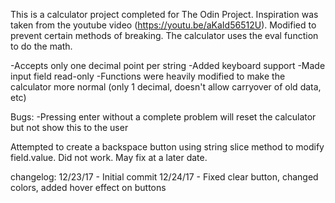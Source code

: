 This is a calculator project completed for The Odin Project. Inspiration was taken from the youtube video (https://youtu.be/aKaId56512U). Modified to prevent certain methods of breaking. The calculator uses the eval function to do the math.

-Accepts only one decimal point per string
-Added keyboard support
-Made input field read-only
-Functions were heavily modified to make the calculator more normal (only 1 decimal, doesn't allow carryover of old data, etc)

Bugs: 
-Pressing enter without a complete problem will reset the calculator but not show this to the user

Attempted to create a backspace button using string slice method to modify field.value. Did not work. May fix at a later date.

changelog:
12/23/17 - Initial commit
12/24/17 - Fixed clear button, changed colors, added hover effect on buttons
